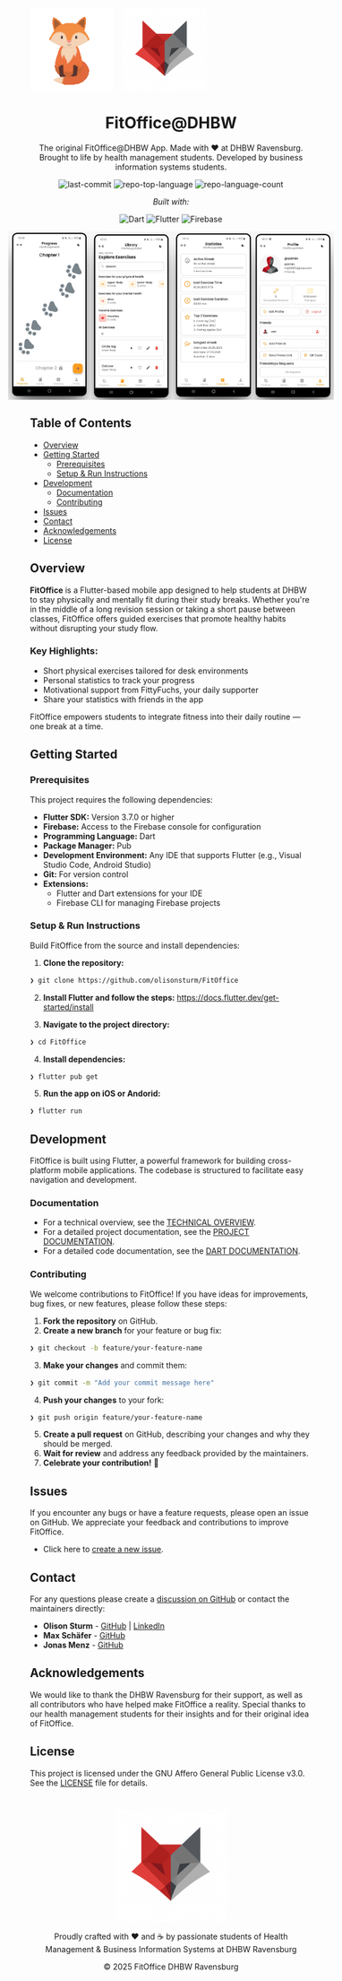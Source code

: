 
<div align="center">


<div style="display: flex; align-items: center; gap: 16px;">
  <img src="assets/gif/FittyFuchsWaving.gif" alt="FittyFuchs Waving" width="150">
  <img src="assets/logo/fit_office.png" alt="FitOffice Logo" width="150">
</div>

# FitOffice@DHBW

The original FitOffice@DHBW App. Made with ❤️ at DHBW Ravensburg.<br>Brought to life by health management students. Developed by business information systems students.

![last-commit](https://img.shields.io/github/last-commit/olisonsturm/FitOffice?style=flat&logo=git&logoColor=white&color=0080ff)
![repo-top-language](https://img.shields.io/github/languages/top/olisonsturm/FitOffice?style=flat&color=0080ff)
![repo-language-count](https://img.shields.io/github/languages/count/olisonsturm/FitOffice?style=flat&color=0080ff)

*Built with:*

![Dart](https://img.shields.io/badge/Dart-0175C2.svg?style=flat&logo=Dart&logoColor=white)
![Flutter](https://img.shields.io/badge/Flutter-02569B.svg?style=flat&logo=Flutter&logoColor=white)
![Firebase](https://img.shields.io/badge/Firebase-FFCA28.svg?style=flat&logo=Firebase&logoColor=orange)

<div style="display: flex; justify-content: center; gap: 0px; align-items: flex-start;">
  <img src="assets/mockup/progress_mock.jpeg" alt="Progress Mock" style="height: 300px; width: auto;">
  <img src="assets/mockup/library_mock.jpeg" alt="Library Mock" style="height: 300px; width: auto;">
  <img src="assets/mockup/statistics_mock.jpeg" alt="Statistics Mock" style="height: 300px; width: auto;">
  <img src="assets/mockup/profile_mock.jpeg" alt="Profile Mock" style="height: 300px; width: auto;">
</div>

</div>

## Table of Contents
- [Overview](#overview)
- [Getting Started](#getting-started)
  - [Prerequisites](#prerequisites)
  - [Setup & Run Instructions](#setup--run-instructions)
- [Development](#development)
  - [Documentation](#documentation)
  - [Contributing](#contributing)
- [Issues](#issues)
- [Contact](#contact)
- [Acknowledgements](#acknowledgements)
- [License](#license)


## Overview

**FitOffice** is a Flutter-based mobile app designed to help students at DHBW to 
stay physically and mentally fit during their study breaks. Whether you're in the 
middle of a long revision session or taking a short pause between classes, 
FitOffice offers guided exercises that promote healthy 
habits without disrupting your study flow. 

### Key Highlights:
- Short physical exercises tailored for desk environments
- Personal statistics to track your progress
- Motivational support from FittyFuchs, your daily supporter
- Share your statistics with friends in the app

FitOffice empowers students to integrate fitness into their daily routine — one break at a time.

## Getting Started

### Prerequisites

This project requires the following dependencies:

- **Flutter SDK:** Version 3.7.0 or higher
- **Firebase:** Access to  the Firebase console for configuration
- **Programming Language:** Dart
- **Package Manager:** Pub
- **Development Environment:** Any IDE that supports Flutter (e.g., Visual Studio Code, Android Studio)
- **Git:** For version control
- **Extensions:** 
  - Flutter and Dart extensions for your IDE
  - Firebase CLI for managing Firebase projects

### Setup & Run Instructions

Build FitOffice from the source and install dependencies:

1. **Clone the repository:**
```sh
❯ git clone https://github.com/olisonsturm/FitOffice
```
2. **Install Flutter and follow the steps:**
https://docs.flutter.dev/get-started/install

3. **Navigate to the project directory:**
```sh
❯ cd FitOffice
```

4. **Install dependencies:**
```sh
❯ flutter pub get
```

5. **Run the app on iOS or Andorid:**
```sh
❯ flutter run 
```

## Development

FitOffice is built using Flutter, a powerful framework for building cross-platform mobile applications. The codebase is structured to facilitate easy navigation and development.

### Documentation

- For a technical overview, see the [TECHNICAL OVERVIEW](TECHNICAL_DOCUMENTATION.md).
- For a detailed project documentation, see the [PROJECT DOCUMENTATION](PROJECT_DOCUMENTATION.pdf).
- For a detailed code documentation, see the [DART DOCUMENTATION](https://olisonsturm.github.io/FitOffice/).

### Contributing

We welcome contributions to FitOffice! If you have ideas for improvements, bug fixes, or new features, please follow these steps:
1. **Fork the repository** on GitHub.
2. **Create a new branch** for your feature or bug fix:
```sh
❯ git checkout -b feature/your-feature-name
```
3. **Make your changes** and commit them:
```sh
❯ git commit -m "Add your commit message here"
```
4. **Push your changes** to your fork:
```sh
❯ git push origin feature/your-feature-name
```
5. **Create a pull request** on GitHub, describing your changes and why they should be merged.
6. **Wait for review** and address any feedback provided by the maintainers.
7. **Celebrate your contribution!** 🎉

## Issues

If you encounter any bugs or have a feature requests, please open an issue on GitHub. We appreciate your feedback and contributions to improve FitOffice.
- Click here to [create a new issue](https://github.com/olisonsturm/FitOffice/issues/new/choose).

## Contact

For any questions please create a [discussion on GitHub](https://github.com/olisonsturm/FitOffice/discussions/new/choose)
or contact the maintainers directly:
- **Olison Sturm** - [GitHub](https://github.com/olisonsturm) | [LinkedIn](https://www.linkedin.com/in/olisonsturm/)
- **Max Schäfer** - [GitHub](https://github.com/MaxSch-03)
- **Jonas Menz** - [GitHub](https://github.com/Menzerich)

## Acknowledgements

We would like to thank the DHBW Ravensburg for their support, as well as all contributors who have helped make FitOffice a reality. Special thanks to our health management students for their insights and for their original idea of FitOffice.

## License

This project is licensed under the GNU Affero General Public License v3.0. See the [LICENSE](LICENSE) file for details.

# 

<div align="center">
  <img src="assets/logo/fit_office.png" alt="FitOffice Logo" width="200">
  <p>Proudly crafted with ❤️ and ☕ by passionate students of Health Management & Business Information Systems at DHBW Ravensburg</p>
  <p>© 2025 FitOffice DHBW Ravensburg</p>
</div>